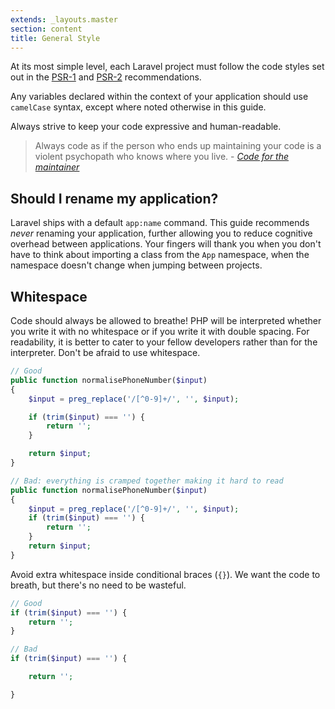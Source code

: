 ```yaml
---
extends: _layouts.master
section: content
title: General Style
---
```

At its most simple level, each Laravel project must follow the code styles set out in the [PSR-1](http://www.php-fig.org/psr/psr-1/) and [PSR-2](http://www.php-fig.org/psr/psr-2/) recommendations.

Any variables declared within the context of your application should use `camelCase` syntax, except where noted otherwise in this guide.

Always strive to keep your code expressive and human-readable.

> Always code as if the person who ends up maintaining your code is a violent psychopath who knows where you live. - [*Code for the maintainer*](http://wiki.c2.com/?CodeForTheMaintainer)

## Should I rename my application?

Laravel ships with a default `app:name` command. This guide recommends *never* renaming your application, further allowing you to reduce cognitive overhead between applications. Your fingers will thank you when you don't have to think about importing a class from the `App` namespace, when the namespace doesn't change when jumping between projects.

## Whitespace

Code should always be allowed to breathe! PHP will be interpreted whether you write it with no whitespace or if you write it with double spacing. For readability, it is better to cater to your fellow developers rather than for the interpreter. Don't be afraid to use whitespace.

```php
// Good
public function normalisePhoneNumber($input)
{
    $input = preg_replace('/[^0-9]+/', '', $input);

    if (trim($input) === '') {
        return '';
    }

    return $input;
}

// Bad: everything is cramped together making it hard to read
public function normalisePhoneNumber($input)
{
    $input = preg_replace('/[^0-9]+/', '', $input);
    if (trim($input) === '') {
        return '';
    }
    return $input;
}
```

Avoid extra whitespace inside conditional braces (`{}`). We want the code to breath, but there's no need to be wasteful.

```php
// Good
if (trim($input) === '') {
    return '';
}

// Bad
if (trim($input) === '') {

    return '';

}
```
